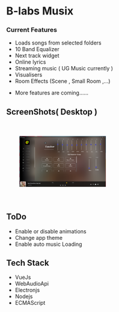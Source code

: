 #  B-labs Musix 

### Current Features
- Loads songs from selected folders
- 10 Band Equalizer
- Next track widget
- Online lyrics
- Streaming music ( UG Music currently )
- Visualisers
- Room Effects (Scene , Small Room ,...)

* More features are coming......

## ScreenShots( Desktop )

<div style="width:900px;">
<img title="View one" style="margin:35px"src="./src/assets/img1.png" width="230px;"/>
</div>

## ToDo
- Enable or disable animations
- Change app theme
- Enable auto music Loading
  
## Tech Stack
- VueJs
- WebAudioApi
- Electronjs
- Nodejs
- ECMAScript
  